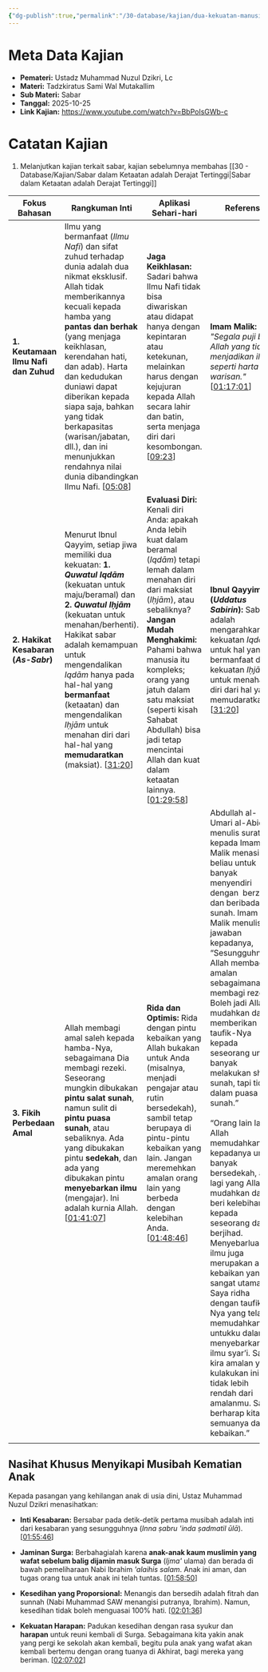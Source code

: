 ```yaml
---
{"dg-publish":true,"permalink":"/30-database/kajian/dua-kekuatan-manusia-untuk-bersabar/","tags":["kajian"]}
---
```





# Meta Data Kajian 
<div><ul class="dataview list-view-ul"><li><span><strong>Pemateri:</strong> Ustadz Muhammad Nuzul Dzikri, Lc</span></li><li><span><strong>Materi:</strong> Tadzkiratus Sami Wal Mutakallim</span></li><li><span><strong>Sub Materi:</strong> Sabar</span></li><li><span><strong>Tanggal:</strong> 2025-10-25</span></li><li><span><strong>Link Kajian:</strong> <a rel="noopener nofollow" class="external-link" href="https://www.youtube.com/watch?v=BbPoIsGWb-c" target="_blank">https://www.youtube.com/watch?v=BbPoIsGWb-c</a></span></li></ul></div>

# Catatan Kajian
1. Melanjutkan kajian terkait sabar, kajian sebelumnya membahas [[30 - Database/Kajian/Sabar dalam Ketaatan adalah Derajat Tertinggi\|Sabar dalam Ketaatan adalah Derajat Tertinggi]] 

| **Fokus Bahasan**                    | **Rangkuman Inti**                                                                                                                                                                                                                                                                                                                                                                                                                                                                  | **Aplikasi Sehari-hari**                                                                                                                                                                                                                                                                                                                                                                                                           | **Referensi**                                                                                                                                                                                                                                                                                                                                                                                                                                                                                                                                                                                                                                                                                                                                                                                                                           |
| ------------------------------------ | ----------------------------------------------------------------------------------------------------------------------------------------------------------------------------------------------------------------------------------------------------------------------------------------------------------------------------------------------------------------------------------------------------------------------------------------------------------------------------------- | ---------------------------------------------------------------------------------------------------------------------------------------------------------------------------------------------------------------------------------------------------------------------------------------------------------------------------------------------------------------------------------------------------------------------------------- | --------------------------------------------------------------------------------------------------------------------------------------------------------------------------------------------------------------------------------------------------------------------------------------------------------------------------------------------------------------------------------------------------------------------------------------------------------------------------------------------------------------------------------------------------------------------------------------------------------------------------------------------------------------------------------------------------------------------------------------------------------------------------------------------------------------------------------------- |
| **1. Keutamaan Ilmu Nafi dan Zuhud** | Ilmu yang bermanfaat (_Ilmu Nafi_) dan sifat zuhud terhadap dunia adalah dua nikmat eksklusif. Allah tidak memberikannya kecuali kepada hamba yang **pantas dan berhak** (yang menjaga keikhlasan, kerendahan hati, dan adab). Harta dan kedudukan duniawi dapat diberikan kepada siapa saja, bahkan yang tidak berkapasitas (warisan/jabatan, dll.), dan ini menunjukkan rendahnya nilai dunia dibandingkan Ilmu Nafi. [[05:08](http://www.youtube.com/watch?v=BbPoIsGWb-c&t=308)] | **Jaga Keikhlasan:** Sadari bahwa Ilmu Nafi tidak bisa diwariskan atau didapat hanya dengan kepintaran atau ketekunan, melainkan harus dengan kejujuran kepada Allah secara lahir dan batin, serta menjaga diri dari kesombongan. [[09:23](http://www.youtube.com/watch?v=BbPoIsGWb-c&t=563)]                                                                                                                                      | **Imam Malik:** _"Segala puji bagi Allah yang tidak menjadikan ilmu seperti harta warisan."_ [[01:17:01](http://www.youtube.com/watch?v=BbPoIsGWb-c&t=4621)]                                                                                                                                                                                                                                                                                                                                                                                                                                                                                                                                                                                                                                                                            |
| **2. Hakikat Kesabaran (_As-Sabr_)** | Menurut Ibnul Qayyim, setiap jiwa memiliki dua kekuatan: **1. _Quwatul Iqdām_** (kekuatan untuk maju/beramal) dan **2. _Quwatul Iḥjām_** (kekuatan untuk menahan/berhenti). Hakikat sabar adalah kemampuan untuk mengendalikan _Iqdām_ hanya pada hal-hal yang **bermanfaat** (ketaatan) dan mengendalikan _Iḥjām_ untuk menahan diri dari hal-hal yang **memudaratkan** (maksiat). [[31:20](http://www.youtube.com/watch?v=BbPoIsGWb-c&t=1880)]                                    | **Evaluasi Diri:** Kenali diri Anda: apakah Anda lebih kuat dalam beramal (_Iqdām_) tetapi lemah dalam menahan diri dari maksiat (_Iḥjām_), atau sebaliknya? **Jangan Mudah Menghakimi:** Pahami bahwa manusia itu kompleks; orang yang jatuh dalam satu maksiat (seperti kisah Sahabat Abdullah) bisa jadi tetap mencintai Allah dan kuat dalam ketaatan lainnya. [[01:29:58](http://www.youtube.com/watch?v=BbPoIsGWb-c&t=5398)] | **Ibnul Qayyim (_Uddatus Sabirin_):** Sabar adalah mengarahkan kekuatan _Iqdām_ untuk hal yang bermanfaat dan kekuatan _Iḥjām_ untuk menahan diri dari hal yang memudaratkan. [[31:20](http://www.youtube.com/watch?v=BbPoIsGWb-c&t=1880)]                                                                                                                                                                                                                                                                                                                                                                                                                                                                                                                                                                                              |
| **3. Fikih Perbedaan Amal**          | Allah membagi amal saleh kepada hamba-Nya, sebagaimana Dia membagi rezeki. Seseorang mungkin dibukakan **pintu salat sunah**, namun sulit di **pintu puasa sunah**, atau sebaliknya. Ada yang dibukakan pintu **sedekah**, dan ada yang dibukakan pintu **menyebarkan ilmu** (mengajar). Ini adalah kurnia Allah. [[01:41:07](http://www.youtube.com/watch?v=BbPoIsGWb-c&t=6067)]                                                                                                   | **Rida dan Optimis:** Rida dengan pintu kebaikan yang Allah bukakan untuk Anda (misalnya, menjadi pengajar atau rutin bersedekah), sambil tetap berupaya di pintu-pintu kebaikan yang lain. Jangan meremehkan amalan orang lain yang berbeda dengan kelebihan Anda. [[01:48:46](http://www.youtube.com/watch?v=BbPoIsGWb-c&t=6526)]                                                                                                | Abdullah al-Umari al-Abid menulis surat kepada Imam Malik menasihati beliau untuk banyak menyendiri dengan  berzikir dan beribadah sunah. Imam Malik menulis jawaban kepadanya, “Sesungguhnya Allah membagi amalan sebagaimana membagi rezeki. Boleh jadi Allah mudahkan dan memberikan taufik-Nya kepada seseorang untuk banyak melakukan shalat sunah, tapi tidak dalam puasa sunah.”<br><br>“Orang lain lagi, Allah memudahkan kepadanya untuk banyak bersedekah, ada lagi yang Allah mudahkan dan beri kelebihan kepada seseorang dalam berjihad. Menyebarluaskan ilmu juga merupakan amal kebaikan yang sangat utama. Saya ridha dengan taufik-Nya yang telah memudahkan untukku dalam menyebarkan ilmu syar’i. Saya kira amalan yang kulakukan ini tidak lebih rendah dari amalanmu. Saya berharap kita semuanya dalam kebaikan.” |
|                                      |                                                                                                                                                                                                                                                                                                                                                                                                                                                                                     |                                                                                                                                                                                                                                                                                                                                                                                                                                    |                                                                                                                                                                                                                                                                                                                                                                                                                                                                                                                                                                                                                                                                                                                                                                                                                                         |
## Nasihat Khusus Menyikapi Musibah Kematian Anak

Kepada pasangan yang kehilangan anak di usia dini, Ustaz Muhammad Nuzul Dzikri menasihatkan:

- **Inti Kesabaran:** Bersabar pada detik-detik pertama musibah adalah inti dari kesabaran yang sesungguhnya (_Inna ṣabru 'inda ṣadmatil ūlā_). [[01:55:46](http://www.youtube.com/watch?v=BbPoIsGWb-c&t=6946)]
    
- **Jaminan Surga:** Berbahagialah karena **anak-anak kaum muslimin yang wafat sebelum balig dijamin masuk Surga** (_Ijma'_ ulama) dan berada di bawah pemeliharaan Nabi Ibrahim _'alaihis salam_. Anak ini aman, dan tugas orang tua untuk anak ini telah tuntas. [[01:58:50](http://www.youtube.com/watch?v=BbPoIsGWb-c&t=7130)]
    
- **Kesedihan yang Proporsional:** Menangis dan bersedih adalah fitrah dan sunnah (Nabi Muhammad SAW menangisi putranya, Ibrahim). Namun, kesedihan tidak boleh menguasai 100% hati. [[02:01:36](http://www.youtube.com/watch?v=BbPoIsGWb-c&t=7296)]
    
- **Kekuatan Harapan:** Padukan kesedihan dengan rasa syukur dan **harapan** untuk reuni kembali di Surga. Sebagaimana kita yakin anak yang pergi ke sekolah akan kembali, begitu pula anak yang wafat akan kembali bertemu dengan orang tuanya di Akhirat, bagi mereka yang beriman. [[02:07:02](http://www.youtube.com/watch?v=BbPoIsGWb-c&t=7622)]
